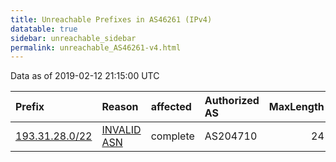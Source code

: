 ```yaml
---
title: Unreachable Prefixes in AS46261 (IPv4)
datatable: true
sidebar: unreachable_sidebar
permalink: unreachable_AS46261-v4.html
---
```


Data as of 2019-02-12 21:15:00 UTC


<div class="datatable-begin"></div>

| Prefix                                                 | Reason                                                                                                | affected   | Authorized AS   |   MaxLength | Anchor                                         |   unreachable /24s |
|:-------------------------------------------------------|:------------------------------------------------------------------------------------------------------|:-----------|:----------------|------------:|:-----------------------------------------------|-------------------:|
| [193.31.28.0/22](https://stat.ripe.net/193.31.28.0/22) | [INVALID ASN](https://rpki-validator.ripe.net/announcement-preview?asn=AS46261&prefix=193.31.28.0/22) | complete   | AS204710        |          24 | [RIPE](unreachable_RIPE_NCC_RPKI_Root-v4.html) |                  4 |

<div class="datatable-end"></div>